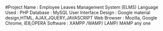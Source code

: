 #Project Name : Employee Leaves Management System (ELMS)
Language Used :  PHP
Database      :  MySQL
User Interface Design :  Google material design,HTML, AJAX,JQUERY,JAVASCRIPT
Web Browser   :  Mozilla, Google Chrome, IE8,OPERA
Software      :  XAMPP /WAMP/ LAMP/ MAMP any one
